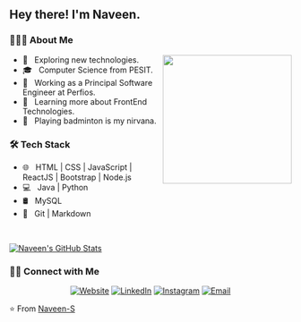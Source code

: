 <h2> Hey there! I'm Naveen.</h2>

<h3> 👨🏻‍💻 About Me </h3>

<img align='right' src="https://media.giphy.com/media/M9gbBd9nbDrOTu1Mqx/giphy.gif" width="230">

- 🤔 &nbsp; Exploring new technologies.
- 🎓 &nbsp; Computer Science from PESIT.
- 💼 &nbsp; Working as a Principal Software Engineer at Perfios.
- 🌱 &nbsp; Learning more about FrontEnd Technologies.
- 🏸 &nbsp; Playing badminton is my nirvana.

<h3>🛠 Tech Stack</h3>

- 🌐 &nbsp; HTML | CSS | JavaScript | ReactJS | Bootstrap | Node.js  
- 💻 &nbsp; Java | Python
- 🛢 &nbsp; MySQL
- 🔧 &nbsp; Git | Markdown

<br/>

[![Naveen's GitHub Stats](https://github-readme-stats.vercel.app/api?username=Naveen-S&show_icons=true)](https://github.com/Naveen-S)

<h3> 🤝🏻 Connect with Me </h3>

<p align="center">
<a href="https://naveen-s.github.io/" target="_blank"><img alt="Website" src="https://img.shields.io/badge/Website-https%3A%2F%2Fnaveen--s.github.io%2F-green?style=flat-square&logo=google-chrome"></a>
<a href="https://www.linkedin.com/in/naveen-s-74084674/" target="_blank2"><img alt="LinkedIn" src="https://img.shields.io/badge/LinkedIn-Naveen-informational?style=flat-square&logo=linkedin"></a>
<a href="https://www.instagram.com/naveentejas/?hl=en" target="_blank3"><img alt="Instagram" src="https://img.shields.io/badge/Instagram-Naveen-pink?style=flat-square&logo=instagram"></a>
<a href="mailto:naveentejas1109@gmail.com" target="_blank4"><img alt="Email" src="https://img.shields.io/badge/GMail-naveentejas1109%40gmail.com-9cf?style=flat-square&logo=gmail"></a>
</p>

⭐️ From [Naveen-S](https://github.com/Naveen-S)
